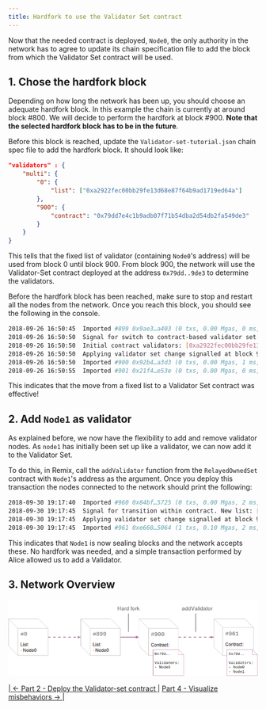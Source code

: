 ```yaml
---
title: Hardfork to use the Validator Set contract
---
```


Now that the needed contract is deployed, `Node0`, the only authority in the network has to agree to update its chain specification file to add the block from which the Validator Set contract will be used.

## 1. Chose the hardfork block

Depending on how long the network has been up, you should choose an adequate hardfork block. In this example the chain is currently at around block #800. We will decide to perform the hardfork at block #900. **Note that the selected hardfork block has to be in the future**. 

Before this block is reached, update the `Validator-set-tutorial.json` chain spec file to add the hardfork block. It should look like:
```json
"validators" : {
    "multi": {
        "0": {
            "list": ["0xa2922fec00bb29fe13d68e87f64b9ad1719ed64a"]
        },
        "900": {
            "contract": "0x79dd7e4c1b9adb07f71b54dba2d54db2fa549de3"
        }
    }
}
```

This tells that the fixed list of validator (containing `Node0`'s address) will be used from block 0 until block 900. From block 900, the network will use the Validator-Set contract deployed at the address `0x79dd..9de3` to determine the validators.

Before the hardfork block has been reached, make sure to stop and restart all the nodes from the network. Once you reach this block, you should see the following in the console.

```bash
2018-09-26 16:50:45  Imported #899 0x9ae3…a403 (0 txs, 0.00 Mgas, 0 ms, 0.57 KiB)
2018-09-26 16:50:50  Signal for switch to contract-based validator set.
2018-09-26 16:50:50  Initial contract validators: [0xa2922fec00bb29fe13d68e87f64b9ad1719ed64a]
2018-09-26 16:50:50  Applying validator set change signalled at block 900
2018-09-26 16:50:50  Imported #900 0x92b4…a3d3 (0 txs, 0.00 Mgas, 1 ms, 0.57 KiB)
2018-09-26 16:50:55  Imported #901 0x21f4…e53e (0 txs, 0.00 Mgas, 0 ms, 0.57 KiB)
```

This indicates that the move from a fixed list to a Validator Set contract was effective!

## 2. Add `Node1` as validator

As explained before, we now have the flexibility to add and remove validator nodes. As `node1` has initially been set up like a validator, we can now add it to the Validator Set.

To do this, in Remix, call the `addValidator` function from the `RelayedOwnedSet` contract with `Node1`'s address as the argument.
Once you deploy this transaction the nodes connected to the network should print the following:

```bash
2018-09-30 19:17:40  Imported #960 0x84bf…5725 (0 txs, 0.00 Mgas, 2 ms, 0.57 KiB)
2018-09-30 19:17:45  Signal for transition within contract. New list: [0xa2922fec00bb29fe13d68e87f64b9ad1719ed64a, 0x32784591c38bf8aa081e96ba4db462bd73a3179e]
2018-09-30 19:17:45  Applying validator set change signalled at block 961
2018-09-30 19:17:45  Imported #961 0xe660…5064 (1 txs, 0.10 Mgas, 2 ms, 0.71 KiB)
```

This indicates that `Node1` is now sealing blocks and the network accepts these. No hardfork was needed, and a simple transaction performed by Alice allowed us to add a Validator.

## 3. Network Overview

![validator set tutorial overview](images/Validator-set-tutorial-overview.png)

|[ ← Part 2 - Deploy the Validator-set contract ](Validator-Set-Tutorial-2.md)| [ Part 4 - Visualize misbehaviors → ](Validator-Set-Tutorial-4.md)|
